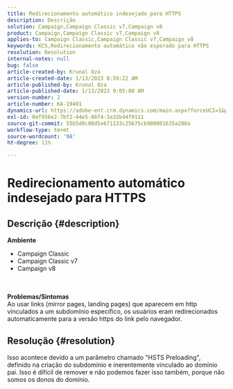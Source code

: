 ```yaml
---
title: Redirecionamento automático indesejado para HTTPS
description: Descrição
solution: Campaign,Campaign Classic v7,Campaign v8
product: Campaign,Campaign Classic v7,Campaign v8
applies-to: Campaign Classic,Campaign Classic v7,Campaign v8
keywords: KCS,Redirecionamento automático não esperado para HTTPS
resolution: Resolution
internal-notes: null
bug: false
article-created-by: Krunal Oza
article-created-date: 1/13/2023 8:59:22 AM
article-published-by: Krunal Oza
article-published-date: 1/13/2023 9:05:00 AM
version-number: 2
article-number: KA-19401
dynamics-url: https://adobe-ent.crm.dynamics.com/main.aspx?forceUCI=1&pagetype=entityrecord&etn=knowledgearticle&id=573cae90-2093-ed11-aad1-6045bd006793
exl-id: 0ef956e2-7bf2-44e5-86f4-3a32b44f9111
source-git-commit: 55b5d0c08d5e671133c25675cb980001635a280a
workflow-type: tm+mt
source-wordcount: '98'
ht-degree: 11%

---
```


# Redirecionamento automático indesejado para HTTPS

## Descrição {#description}

<b>Ambiente</b>
- Campaign Classic
- Campaign Classic v7
- Campaign v8

<br> <br><b>Problemas/Sintomas</b><br>Ao usar links (mirror pages, landing pages) que aparecem em http vinculados a um subdomínio específico, os usuários eram redirecionados automaticamente para a versão https do link pelo navegador.

## Resolução {#resolution}


Isso acontece devido a um parâmetro chamado &quot;HSTS Preloading&quot;, definido na criação do subdomínio e inerentemente vinculado ao domínio pai. Isso é difícil de remover e não podemos fazer isso também, porque não somos os donos do domínio.
